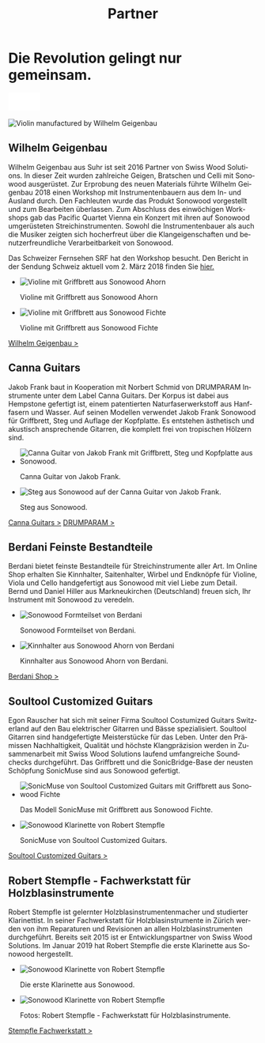﻿---
lang: de
title: 'Partner'
order: 4
---

<div class="full-width-kenburns">
<div class="wrap-bg-image">

# Die Revolution gelingt nur gemeinsam.

![arrow down](/assets/images/arrow-d-white.svg)
</div>
<img srcset="/assets/images/strings/sonowood_chinrest_maple2.jpg"
     src="/assets/images/strings/sonowood_chinrest_maple2.jpg" alt="Violin manufactured by Wilhelm Geigenbau">
</div>

<div class="full-width-grey">
<div class="wrap -cols2">

## Wilhelm Geigenbau

Wilhelm Geigenbau aus Suhr ist seit 2016 Partner von Swiss Wood Solutions. In dieser Zeit wurden zahlreiche Geigen, Bratschen und Celli mit Sonowood ausgerüstet. Zur Erprobung des neuen Materials führte Wilhelm Geigenbau 2018 einen Workshop mit Instrumentenbauern aus dem In- und Ausland durch. Den Fachleuten wurde das Produkt Sonowood vorgestellt und zum Bearbeiten überlassen. Zum Abschluss des einwöchigen Workshops gab das Pacific Quartet Vienna ein Konzert mit ihren auf Sonowood umgerüsteten Streichinstrumenten. Sowohl die Instrumentenbauer als auch die Musiker zeigten sich hocherfreut über die Klangeigenschaften und benutzerfreundliche Verarbeitbarkeit von Sonowood.

Das Schweizer Fernsehen SRF hat den Workshop besucht. Den Bericht in der Sendung Schweiz aktuell vom 2. März 2018 finden Sie [hier.](/de/media/)

  - <img srcset="/assets/images/partner_wilhelm1.jpg"
     src="/assets/images/partner_wilhelm1.jpg" alt="Violine mit Griffbrett aus Sonowood Ahorn">
	<figcaption>Violine mit Griffbrett aus Sonowood Ahorn</figcaption>

  - <img srcset="/assets/images/partner_wilhelm2.jpg"
     src="/assets/images/partner_wilhelm2.jpg" alt="Violine mit Griffbrett aus Sonowood Fichte">
	<figcaption>Violine mit Griffbrett aus Sonowood Fichte</figcaption>

<a class="btn -red" href="http://www.wilhelm-geigenbau.ch/index.php?id=2399" target="_blank">Wilhelm Geigenbau ></a>

</div>
</div>

<div class="full-width">
<div class="wrap -cols2">

## Canna Guitars

Jakob Frank baut in Kooperation mit Norbert Schmid von DRUMPARAM Instrumente unter dem Label Canna Guitars. Der Korpus ist dabei aus Hempstone gefertigt ist, einem patentierten Naturfaserwerkstoff aus Hanffasern und Wasser. Auf seinen Modellen verwendet Jakob Frank Sonowood für Griffbrett, Steg und Auflage der Kopfplatte. Es entstehen ästhetisch und akustisch ansprechende Gitarren, die komplett frei von tropischen Hölzern sind.  

  - <img srcset="/assets/images/cannaguitar_ganzeGitarre.jpg"
     src="/assets/images/cannaguitar_ganzeGitarre.jpg" alt="Canna Guitar von Jakob Frank mit Griffbrett, Steg und Kopfplatte aus Sonowood.">
	<figcaption>Canna Guitar von Jakob Frank.</figcaption>

  - <img srcset="/assets/images/Cannaguitar_Steg.jpg"
     src="/assets/images/Cannaguitar_Steg.jpg" alt="Steg aus Sonowood auf der Canna Guitar von Jakob Frank.">
	<figcaption>Steg aus Sonowood.</figcaption>

<a class="btn -red" href="https://www.cannaguitars.com" target="_blank">Canna Guitars ></a> <a class="btn -red" href="http://www.drumparam.at" target="_blank">DRUMPARAM ></a>

</div>
</div>

<div class="full-width-red">
<div class="wrap -cols2">

## Berdani Feinste Bestandteile

Berdani bietet feinste Bestandteile für Streichinstrumente aller Art. Im Online Shop erhalten Sie Kinnhalter, Saitenhalter, Wirbel und Endknöpfe für Violine, Viola und Cello handgefertigt aus Sonowood mit viel Liebe zum Detail. Bernd und Daniel Hiller aus Markneukirchen (Deutschland) freuen sich, Ihr Instrument mit Sonowood zu veredeln.

- <img srcset="/assets/images/partner_berdani1.jpg"
     src="/assets/images/partner_berdani1.jpg" alt="Sonowood Formteilset von Berdani">
	<figcaption>Sonowood Formteilset von Berdani.</figcaption>

- <img srcset="/assets/images/partner_berdani2.jpg"
     src="/assets/images/partner_berdani2.jpg" alt="Kinnhalter aus Sonowood Ahorn von Berdani">
	<figcaption>Kinnhalter aus Sonowood Ahorn von Berdani.</figcaption>

<a class="btn -grey" href="https://berdani-shop.de/" target="_blank">Berdani Shop ></a>

</div>
</div>

<div class="full-width">
<div class="wrap -cols2">

## Soultool Customized Guitars

Egon Rauscher hat sich mit seiner Firma Soultool Costumized Guitars Switzerland auf den Bau elektrischer Gitarren und Bässe spezialisiert. Soultool Gitarren sind handgefertigte Meisterstücke für das Leben. Unter den Prämissen Nachhaltigkeit, Qualität und höchste Klangpräzision werden in Zusammenarbeit mit Swiss Wood Solutions laufend umfangreiche Soundchecks durchgeführt. Das Griffbrett und die SonicBridge-Base der neusten Schöpfung SonicMuse sind aus Sonowood gefertigt.

- <img srcset="/assets/images/SonicMuse2.jpg"
     src="/assets/images/SonicMuse2.jpg" alt="SonicMuse von Soultool Customized Guitars mit Griffbrett aus Sonowood Fichte">
	<figcaption>Das Modell SonicMuse mit Griffbrett aus Sonowood Fichte.</figcaption>

- <img srcset="/assets/images/SonicMuse3.jpg"
     src="/assets/images/SonicMuse3.jpg" alt="Sonowood Klarinette von Robert Stempfle">
	<figcaption>SonicMuse von Soultool Customized Guitars.</figcaption>

<a class="btn -red" href="https://soultool.com" target="_blank">Soultool Customized Guitars ></a>

</div>
</div>

<div class="full-width-grey">
<div class="wrap -cols2">

## Robert Stempfle - Fachwerkstatt für Holzblasinstrumente

Robert Stempfle ist gelernter Holzblasinstrumentenmacher und studierter Klarinettist. In seiner Fachwerkstatt für Holzblasinstrumente in Zürich werden von ihm Reparaturen und Revisionen an allen Holzblasinstrumenten durchgeführt. Bereits seit 2015 ist er Entwicklungspartner von Swiss Wood Solutions. Im Januar 2019 hat Robert Stempfle die erste Klarinette aus Sonowood hergestellt.

- <img srcset="/assets/images/Partner_9_Klarinette_Sonowood_Tropical_Wood_Tropenholz_Ersatz_Replacement_Alternative_Swiss_Ebony_Ebenholz_Holz_Experten_SwissWoodSolutions.jpg"
     src="/assets/images/Partner_9_Klarinette_Sonowood_Tropical_Wood_Tropenholz_Ersatz_Replacement_Alternative_Swiss_Ebony_Ebenholz_Holz_Experten_SwissWoodSolutions.jpg" alt="Sonowood Klarinette von Robert Stempfle">
	<figcaption>Die erste Klarinette aus Sonowood.</figcaption>

- <img srcset="/assets/images/Partner_10_Klarinette_Sonowood_Tropical_Wood_Tropenholz_Ersatz_Replacement_Alternative_Swiss_Ebony_Ebenholz_Holz_Experten_SwissWoodSolutions.jpg"
     src="/assets/images/Partner_10_Klarinette_Sonowood_Tropical_Wood_Tropenholz_Ersatz_Replacement_Alternative_Swiss_Ebony_Ebenholz_Holz_Experten_SwissWoodSolutions.jpg" alt="Sonowood Klarinette von Robert Stempfle">
	<figcaption>Fotos: Robert Stempfle - Fachwerkstatt für Holzblasinstrumente.</figcaption>

<a class="btn -red" href="https://stempfle.ch" target="_blank">Stempfle Fachwerkstatt ></a>

</div>
</div>

